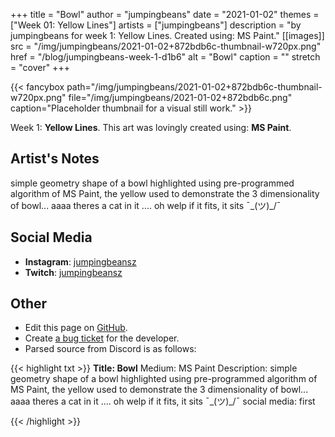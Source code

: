 +++
title =       "Bowl"
author =      "jumpingbeans"
date =        "2021-01-02"
themes =      ["Week 01: Yellow Lines"]
artists =     ["jumpingbeans"]
description = "by jumpingbeans for week 1: Yellow Lines. Created using: MS Paint."
[[images]]
      src = "/img/jumpingbeans/2021-01-02+872bdb6c-thumbnail-w720px.png"
      href = "/blog/jumpingbeans-week-1-d1b6"
      alt = "Bowl"
      caption = ""
      stretch = "cover"
+++

{{< fancybox path="/img/jumpingbeans/2021-01-02+872bdb6c-thumbnail-w720px.png" file="/img/jumpingbeans/2021-01-02+872bdb6c.png" caption="Placeholder thumbnail for a visual still work." >}}


Week 1: **Yellow Lines**. This art was lovingly created using: **MS Paint**.

## Artist's Notes

simple geometry shape of a bowl highlighted using pre-programmed algorithm of MS Paint, the yellow used to demonstrate the 3 dimensionality of bowl... aaaa theres a cat in it .... oh welp if it fits, it sits ¯\_(ツ)_/¯

## Social Media

- **Instagram**: <a href='https://instagram.com/jumpingbeansz' target='_blank'>jumpingbeansz</a>
- **Twitch**: <a href='https://twitch.tv/jumpingbeansz' target='_blank'>jumpingbeansz</a>

## Other

- Edit this page on [GitHub](https://github.com/teaminkling/web-refresh/edit/main/content/blog/jumpingbeans-week-1-d1b6.md).
- Create [a bug ticket](https://github.com/teaminkling/web-refresh/issues/new?assignees=&labels=bug&template=problem-report.md&title=) for the developer.
- Parsed source from Discord is as follows:

{{< highlight txt >}}
**Title: Bowl**
Medium: MS Paint
Description: simple geometry shape of a bowl highlighted using pre-programmed algorithm of MS Paint, the yellow used to demonstrate the 3 dimensionality of bowl... aaaa theres a cat in it .... oh welp if it fits, it sits ¯\_(ツ)_/¯
social media:
first

{{< /highlight >}}